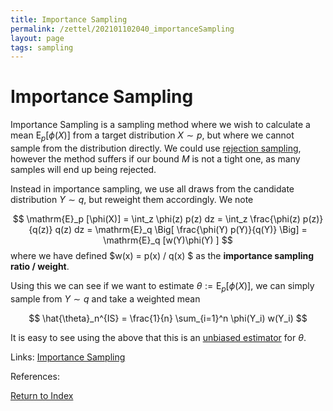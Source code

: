 ```yaml
---
title: Importance Sampling
permalink: /zettel/202101102040_importanceSampling
layout: page
tags: sampling
---
```

# Importance Sampling

Importance Sampling is a sampling method where we wish to calculate a mean $\mathrm{E}_p[\phi(X)]$ from a target distribution $X \sim p$, but where
we cannot sample from the distribution directly. We could use [rejection sampling](202101101505_rejectionSampling), however the method suffers if our 
bound $M$ is not a tight one, as many samples will end up being rejected. 

Instead in importance sampling, we use all draws from the candidate distribution $Y \sim q$, but reweight them accordingly. We note

$$
\mathrm{E}_p [\phi(X)] = \int_z \phi(z) p(z) dz = \int_z \frac{\phi(z) p(z)}{q(z)} q(z) dz = \mathrm{E}_q \Big[ \frac{\phi(Y) p(Y)}{q(Y)} \Big] = \mathrm{E}_q [w(Y)\phi(Y) ]
$$
where we have defined $w(x) = p(x) / q(x) $ as the **importance sampling ratio / weight**.

Using this we can see if we want to estimate $\theta := \mathrm{E}_p[\phi(X)]$, we can simply sample from $Y \sim q$ and take a weighted mean

$$
\hat{\theta}_n^{IS} = \frac{1}{n} \sum_{i=1}^n \phi(Y_i) w(Y_i)
$$

It is easy to see using the above that this is an [unbiased estimator](202012241553_biasDefinition) for $\theta$.

Links: [Importance Sampling](https://bookdown.org/rdpeng/advstatcomp/importance-sampling.html)

References: 

[Return to Index](index)